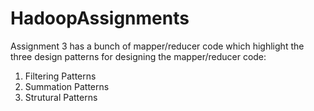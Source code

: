# HadoopAssignments
Assignment 3 has a bunch of mapper/reducer code which highlight the three design patterns for designing the mapper/reducer code:

1. Filtering Patterns
2. Summation Patterns
3. Strutural Patterns



